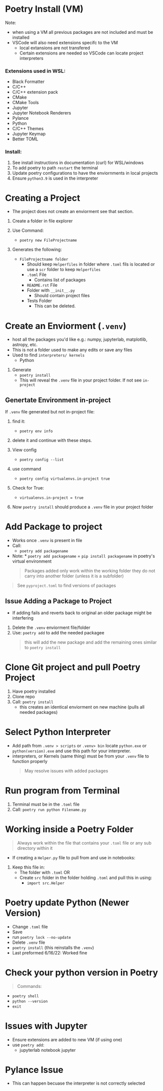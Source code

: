 # Poetry Install (VM)

Note:

- when using a VM all previous packages are not included and must be installed
- VSCode will also need extensions specifc to the VM
  - local extansions are not transfered
  - Certain extensions are needed so VSCode can locate project interpreters

### Extensions used in WSL:

- Black Formatter
- C/C++
- C/C++ extension pack
- CMake
- CMake Tools
- Jupyter
- Jupyter Notebook Renderers
- Pylance
- Python
- C/C++ Themes
- Jupyter Keymap
- Better TOML

### Install:

1.  See install instructions in documentation (curl) for WSL/windows
2.  To add poetry to path `restart` the terminal
3.  Update poetry configurations to have the enviornments in local projects
4.  Ensure `python3.9` is used in the interpreter

# Creating a Project

- The project does not create an enviorment see that section.

1. Create a folder in file explorer

2. Use Command:
   - `poetry new FileProjectname`
3. Generates the following:
   - `FileProjectname folder`
     - Should keep `Helperfiles` in folder where `.toml` fils is located or use a `scr` folder to keep `Helperfiles`
     - `.toml` File
       - Contains list of packages
     - `README.rst` File
     - Folder with `__init__.py`
       - Should contain project files
     - Tests Folder
       - This can be deleted.

# Create an Enviorment (`.venv`)

- host all the packages you'd like e.g.: numpy, jupyterlab, matplotlib, astropy, etc.
- This is not a folder used to make any edits or save any files
- Used to find `interpreters/ kernels`
  - Python

1. Generate
   - `poetry install`
   - This will reveal the `.venv` file in your project folder. If not see `in-project`

## Genertate Environment in-project

If `.venv` file generated but not in-project file:

1. find it:

   - `poetry env info`

2. delete it and continue with these steps.

3. View config

   - `poetry config --list`

4. use command

   - `poetry config virtualenvs.in-project true`

5. Check for True:

   - `virtualenvs.in-project = true`

6. Now `poetry install` should produce a `.venv` file in your project folder

# Add Package to project

- Works once `.venv` is present in file
- Call:
  - `poetry add packagename`
- Note: \* `poetry add packagename` = `pip install packagename` in poetry's virtual environment
  > Packages added only work within the working folder they do not carry into another folder (unless it is a subfolder)

> See `pyproject.toml` to find versions of packages

## Issue Adding a Package to Project

- If adding fails and reverts back to original an older package might be interfering

1. Delete the `.venv` enviorment file/folder
2. Use: `poetry add` to add the needed packagee
   > this will add the new package and add the remaining ones similar to `poetry install`

# Clone Git project and pull Poetry Project

1. Have poetry installed<br>
2. Clone repo
3. Call: `poetry install`<br>
   - this creates an identical enviorment on new machine (pulls all needed packages)

# Select Python Interpreter

- Add path from `.venv > scripts` or `.venv> bin` locate `python.exe` or `python(version).exe` and use this path for your interpreter.
- interpreters, or Kernels (same thing) must be from your `.venv` file to function properly
  > May resolve issues with added packages

# Run program from Terminal

1. Terminal must be in the `.toml` file
2. Call: `poetry run python Filename.py`

# Working inside a Poetry Folder

> Always work within the file that contains your `.toml` file or any sub directory within it

- If creating a `Helper.py` file to pull from and use in notebooks:

1. Keep this file in:
   - The folder with `.toml` OR
   - Create `src` folder in the folder holding `.toml` and pull this in using:
     - `import src.Helper`

# Poetry update Python (Newer Version)

- Change `.toml` file
- Save
- run `poetry lock --no-update`
- Delete `.venv` file
- `poetry install` (this reinstalls the `.venv`)
- Last preformed 6/16/22: Worked fine

# Check your python version in Poetry

> Commands:

- `poetry shell`
- `python --version`
- `exit`

# Issues with Jupyter

- Ensure extensions are added to new VM (if using one)
- use `poetry add`:
  - jupyterlab notebook jupyter

# Pylance Issue

- This can happen becuase the interpreter is not correctly selected
